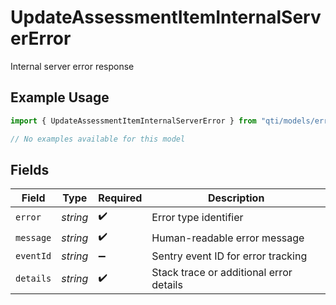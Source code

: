 # UpdateAssessmentItemInternalServerError

Internal server error response

## Example Usage

```typescript
import { UpdateAssessmentItemInternalServerError } from "qti/models/errors";

// No examples available for this model
```

## Fields

| Field                                   | Type                                    | Required                                | Description                             |
| --------------------------------------- | --------------------------------------- | --------------------------------------- | --------------------------------------- |
| `error`                                 | *string*                                | :heavy_check_mark:                      | Error type identifier                   |
| `message`                               | *string*                                | :heavy_check_mark:                      | Human-readable error message            |
| `eventId`                               | *string*                                | :heavy_minus_sign:                      | Sentry event ID for error tracking      |
| `details`                               | *string*                                | :heavy_check_mark:                      | Stack trace or additional error details |